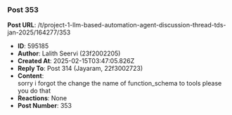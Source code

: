### Post 353
**Post URL**: /t/project-1-llm-based-automation-agent-discussion-thread-tds-jan-2025/164277/353
- **ID**: 595185
- **Author**: Lalith Seervi (23f2002205)
- **Created At**: 2025-02-15T03:47:05.826Z
- **Reply To**: Post 314 (Jayaram, 22f3002723)
- **Content**:  
  sorry i forgot the change the name of function_schema to tools please you do that
- **Reactions**: None
- **Post Number**: 353

